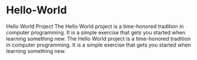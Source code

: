 # Hello-World
Hello World Project
The Hello World project is a time-honored tradition in computer programming. It is a simple exercise that gets you started when learning something new.
The Hello World project is a time-honored tradition in computer programming. It is a simple exercise that gets you started when learning something new.
